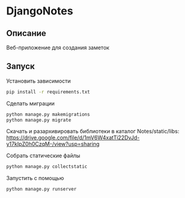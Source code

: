 # DjangoNotes
## Описание
Веб-приложение для создания заметок
## Запуск
Установить зависимости
```bash
pip install -r requirements.txt
```
Сделать миграции
```bash
python manage.py makemigrations
python manage.py migrate
```
Скачать и разархивировать библиотеки в каталог Notes/static/libs: https://drive.google.com/file/d/1mV6W4xatTi22DvJd-y17kIpZ0h0CzqM-/view?usp=sharing

Собрать статические файлы
```bash
python manage.py collectstatic
```
Запустить с помощью
```bash
python manage.py runserver
```
